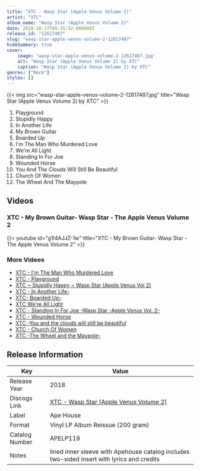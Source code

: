 ```yaml
---
title: "XTC - Wasp Star (Apple Venus Volume 2)"
artist: "XTC"
album_name: "Wasp Star (Apple Venus Volume 2)"
date: 2018-10-27T09:35:52.000000Z
release_id: "12617487"
slug: "wasp-star-apple-venus-volume-2-12617487"
hideSummary: true
cover:
    image: "wasp-star-apple-venus-volume-2-12617487.jpg"
    alt: "Wasp Star (Apple Venus Volume 2) by XTC"
    caption: "Wasp Star (Apple Venus Volume 2) by XTC"
genres: ["Rock"]
styles: []
---
```


{{< img src="wasp-star-apple-venus-volume-2-12617487.jpg" title="Wasp Star (Apple Venus Volume 2) by XTC" >}}

<!-- section break -->

1. Playground
2. Stupidly Happy
3. In Another Life
4. My Brown Guitar
5. Boarded Up
6. I'm The Man Who Murdered Love
7. We're All Light
8. Standing In For Joe
9. Wounded Horse
10. You And The Clouds Will Still Be Beautiful
11. Church Of Women
12. The Wheel And The Maypole

<!-- section break -->







## Videos
### XTC - My Brown Guitar-  Wasp Star - The Apple Venus Volume 2
{{< youtube id="g1I4AJJZ-1w" title="XTC - My Brown Guitar-  Wasp Star - The Apple Venus Volume 2" >}}<br>

### More Videos

- [XTC - I'm The Man Who Murdered Love](https://www.youtube.com/watch?v=jdqk6AD69tg)
- [XTC - Playground](https://www.youtube.com/watch?v=HERvQzYl2W8)
- [XTC ~ Stupidly Happy ~ Wasp Star (Apple Venus Vol 2)](https://www.youtube.com/watch?v=HkzQeYWaL3w)
- [XTC - In Another Life-](https://www.youtube.com/watch?v=dsWdNdk6plg)
- [XTC- Boarded Up-](https://www.youtube.com/watch?v=gv7D_u-rv_Q)
- [XTC   We're All Light](https://www.youtube.com/watch?v=9SfAoKxt4bw)
- [XTC - Standing In For Joe -Wasp Star -Apple Venus Vol. 2-](https://www.youtube.com/watch?v=MKCKKyxCIf0)
- [XTC - Wounded Horse](https://www.youtube.com/watch?v=IDwi-Mb54JE)
- [XTC -You and the clouds will still be beautiful](https://www.youtube.com/watch?v=XRxcyukrgHk)
- [XTC  -  Church Of Women](https://www.youtube.com/watch?v=cgiueeCJOLY)
- [XTC -The Wheel and the Maypole-](https://www.youtube.com/watch?v=vRIP77kLhxI)


## Release Information
|  Key           | Value                                                |
| ---------------| ---------------------------------------------------- |
| Release Year   | 2018                                   |
| Discogs Link   | [XTC - Wasp Star (Apple Venus Volume 2)](https://www.discogs.com/release/12617487-XTC-Wasp-Star-Apple-Venus-Volume-2) |
| Label          | Ape House |
| Format         | Vinyl LP Album Reissue (200 gram) |
| Catalog Number | APELP119 |
| Notes | lined inner sleeve with Apehouse catalog includes two-sided insert with lyrics and credits  |